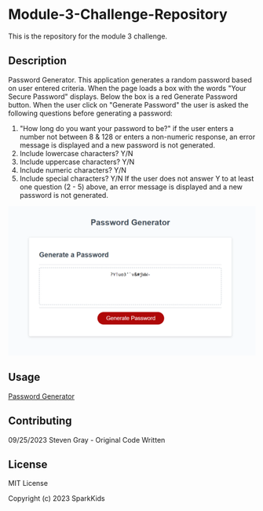 # Module-3-Challenge-Repository
This is the repository for the module 3 challenge.
## Description
Password Generator. This application generates a random password based on user entered criteria. When the page loads a  box with the words "Your Secure Password" displays. Below the box is a red Generate Password button. When the user click on "Generate Password" the user is asked the following questions before generating a password:
1. "How long do you want your password to be?" if the user enters a number not between 8 & 128 or enters a non-numeric response, an error message is displayed and a new password is not generated.
2. Include lowercase characters? Y/N
3. Include uppercase characters? Y/N
4. Include numeric characters? Y/N
5. Include special characters? Y/N
If the user does not answer Y to at least one question (2 - 5) above, an error message is displayed and a new password is not generated.

![Application Screenshot](./images\Screenshot-2023-09-25-Password-Generator.png)

## Usage

[Password Generator](https://sparkkids.github.io/Module-3-Challenge-Repository/)

## Contributing

09/25/2023 Steven Gray - Original Code Written

## License

MIT License

Copyright (c) 2023 SparkKids



